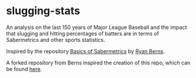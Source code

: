 # slugging-stats
An analysis on the last 150 years of Major League Baseball and the impact that slugging and hitting percentages of batters are in terms of Sabermetrics and other sports statistics.

Inspired by the repository [Basics of Sabermetrics](https://github.com/rberns28/Basics-of-Sabermetrics) by [Ryan Berns](https://github.com/rberns28). 

A forked repository from Berns inspired the creation of this repo, which can be found [here](https://github.com/matthewjchin/Basics-of-Sabermetrics).

